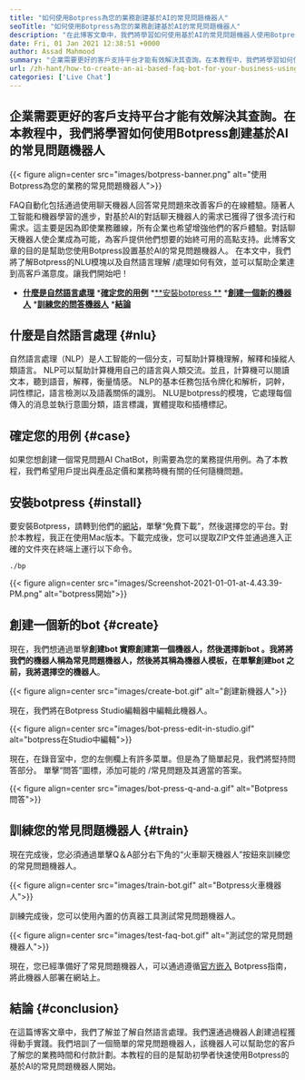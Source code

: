 ```yaml
---
title: "如何使用Botpress為您的業務創建基於AI的常見問題機器人" 
seoTitle: "如何使用Botpress為您的業務創建基於AI的常見問題機器人" 
description: "在此博客文章中，我們將學習如何使用基於AI的常見問題機器人使用Botpress自動化客戶查詢。" 
date: Fri, 01 Jan 2021 12:38:51 +0000
author: Assad Mahmood
summary: "企業需要更好的客戶支持平台才能有效解決其查詢。在本教程中，我們將學習如何使用Botpress創建基於AI的常見問題機器人" 
url: /zh-hant/how-to-create-an-ai-based-faq-bot-for-your-business-using-botpress/
categories: ['Live Chat']
---
```


## 企業需要更好的客戶支持平台才能有效解決其查詢。在本教程中，我們將學習如何使用Botpress創建基於AI的常見問題機器人

{{< figure align=center src="images/botpress-banner.png" alt="使用Botpress為您的業務的常見問題機器人">}}

FAQ自動化包括通過使用聊天機器人回答常見問題來改善客戶的在線體驗。隨著人工智能和機器學習的進步，對基於AI的對話聊天機器人的需求已獲得了很多流行和需求。這主要是因為即使業務離線，所有企業也希望增強他們的客戶體驗。對話聊天機器人使企業成為可能，為客戶提供他們想要的始終可用的高點支持。此博客文章的目的是幫助您使用Botpress設置基於AI的常見問題機器人。
在本文中，我們將了解Botpress的NLU模塊以及自然語言理解 /處理如何有效，並可以幫助企業達到高客戶滿意度。讓我們開始吧！
  * **[什麼是自然語言處理][1]**
  *[**確定您的用例**][2]
  *[**安裝botpress **][3]
  *[**創建一個新的機器人**][4]
  *[**訓練您的問答機器人**][5]
  *[**結論**][6]

## 什麼是自然語言處理 {#nlu}
自然語言處理（NLP）是人工智能的一個分支，可幫助計算機理解，解釋和操縱人類語言。 NLP可以幫助計算機用自己的語言與人類交流。並且，計算機可以閱讀文本，聽到語音，解釋，衡量情感。
NLP的基本任務包括令牌化和解析，詞幹，詞性標記，語言檢測以及語義關係的識別。
NLU是botpress的模塊，它處理每個傳入的消息並執行意圖分類，語言標識，實體提取和插槽標記。

## 確定您的用例 {#case}
如果您想創建一個常見問題AI ChatBot，則需要為您的業務提供用例。為了本教程，我們希望用戶提出與產品定價和業務時機有關的任何隨機問題。

## 安裝botpress   {#install}
要安裝Botpress，請轉到他們的[網站][7]，單擊“免費下載”，然後選擇您的平台。對於本教程，我正在使用Mac版本。下載完成後，您可以提取ZIP文件並通過進入正確的文件夾在終端上運行以下命令。
```
./bp
```

{{< figure align=center src="images/Screenshot-2021-01-01-at-4.43.39-PM.png" alt="botpress開始">}}


## 創建一個新的bot   {#create}
現在，我們想通過單擊**創建bot **實際創建第一個機器人，然後選擇**新bot **。我將將我們的機器人稱為常見問題機器人，然後將其稱為機器人模板，在單擊**創建bot **之前，我將選擇**空的機器人**。

{{< figure align=center src="images/create-bot.gif" alt="創建新機器人">}}

現在，我們將在Botpress Studio編輯器中編輯此機器人。

{{< figure align=center src="images/bot-press-edit-in-studio.gif" alt="botpress在Studio中編輯">}}

現在，在錄音室中，您的左側欄上有許多菜單。但是為了簡單起見，我們將堅持問答部分。
單擊“問答”圖標，添加可能的 /常見問題及其適當的答案。

{{< figure align=center src="images/bot-press-q-and-a.gif" alt="Botpress問答">}}


## 訓練您的常見問題機器人 {#train}
現在完成後，您必須通過單擊Q＆A部分右下角的“火車聊天機器人”按鈕來訓練您的常見問題機器人。

{{< figure align=center src="images/train-bot.gif" alt="Botpress火車機器人">}}

訓練完成後，您可以使用內置的仿真器工具測試常見問題機器人。

{{< figure align=center src="images/test-faq-bot.gif" alt="測試您的常見問題機器人">}}

現在，您已經準備好了常見問題機器人，可以通過遵循[官方嵌入][8] Botpress指南，將此機器人部署在網站上。

## 結論 {#conclusion}
在這篇博客文章中，我們了解並了解自然語言處理。我們還通過機器人創建過程獲得動手實踐。我們培訓了一個簡單的常見問題機器人，該機器人可以幫助您的客戶了解您的業務時間和付款計劃。本教程的目的是幫助初學者快速使用Botpress的基於AI的常見問題機器人開始。

  
[1]: #nlu
[2]: #case
[3]: #install
[4]: #create
[5]: #train
[6]: #conclusion
[7]: https://botpress.com/download
[8]: https://botpress.com/docs/channels/web

